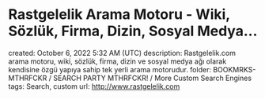 # Rastgelelik Arama Motoru - Wiki, Sözlük, Firma, Dizin, Sosyal Medya...

created: October 6, 2022 5:32 AM (UTC)
description: Rastgelelik.com arama motoru, wiki, sözlük, firma, dizin ve sosyal medya ağı olarak kendisine özgü yapıya sahip tek yerli arama motorudur.
folder: BOOKMRKS-MTHRFCKR / SEARCH PARTY MTHRFCKR! / More Custom Search Engines
tags: Search, custom
url: http://www.rastgelelik.com